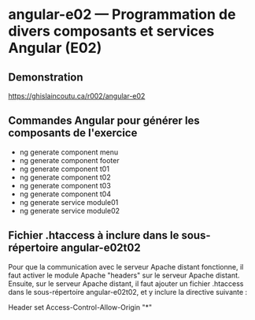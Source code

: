 # angular-e02 &mdash; Programmation de divers composants et services Angular (E02)

## Demonstration
https://ghislaincoutu.ca/r002/angular-e02

## Commandes Angular pour générer les composants de l'exercice
- ng generate component menu
- ng generate component footer
- ng generate component t01
- ng generate component t02
- ng generate component t03
- ng generate component t04
- ng generate service module01
- ng generate service module02

## Fichier .htaccess à inclure dans le sous-répertoire angular-e02t02
Pour que la communication avec le serveur Apache distant fonctionne, il faut activer le module Apache "headers" sur le serveur Apache distant. Ensuite, sur le serveur Apache distant, il faut ajouter un fichier .htaccess dans le sous-répertoire angular-e02t02, et y inclure la directive suivante :

Header set Access-Control-Allow-Origin "*"

